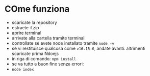 # COme funziona 

- scaricate la repository 
- estraete il zip 
- aprire terminal 
- arrivate alla cartella tramite terminal
- controllate se avete node installato tramite `node -v`
- se vi restituisce qualcosa come `v16.15.0`, andate avanti. altrimenti scaricate prima Ndoejs
- in riga di comando: `npm install`
- se va tutto a buon fine senza errori:
- `node index`